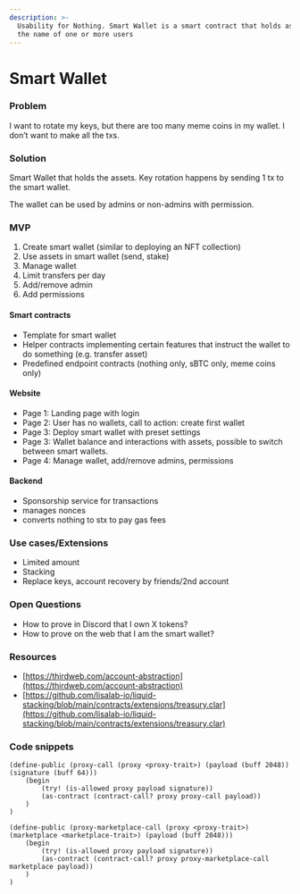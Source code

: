 ```yaml
---
description: >-
  Usability for Nothing. Smart Wallet is a smart contract that holds assets in
  the name of one or more users
---
```


# Smart Wallet

### Problem

I want to rotate my keys, but there are too many meme coins in my wallet. I don’t want to make all the txs.

### Solution

Smart Wallet that holds the assets. Key rotation happens by sending 1 tx to the smart wallet.

The wallet can be used by admins or non-admins with permission.

### MVP

1. Create smart wallet (similar to deploying an NFT collection)
2. Use assets in smart wallet (send, stake)
3. Manage wallet
4. Limit transfers per day
5. Add/remove admin
6. Add permissions

#### Smart contracts

* Template for smart wallet
* Helper contracts implementing certain features that instruct the wallet to do something (e.g. transfer asset)
* Predefined endpoint contracts (nothing only, sBTC only, meme coins only)

#### Website

* Page 1: Landing page with login
* Page 2: User has no wallets, call to action: create first wallet
* Page 3: Deploy smart wallet with preset settings
* Page 3: Wallet balance and interactions with assets, possible to switch between smart wallets.
* Page 4: Manage wallet, add/remove admins, permissions

#### Backend

* Sponsorship service for transactions
* manages nonces
* converts nothing to stx to pay gas fees

### Use cases/Extensions

* Limited amount
* Stacking
* Replace keys, account recovery by friends/2nd account

### Open Questions

* How to prove in Discord that I own X tokens?
* How to prove on the web that I am the smart wallet?

### Resources

* [https://thirdweb.com/account-abstraction](https://thirdweb.com/account-abstraction)
* [https://github.com/lisalab-io/liquid-stacking/blob/main/contracts/extensions/treasury.clar](https://github.com/lisalab-io/liquid-stacking/blob/main/contracts/extensions/treasury.clar)

### Code snippets

```
(define-public (proxy-call (proxy <proxy-trait>) (payload (buff 2048)) (signature (buff 64)))
	(begin
		(try! (is-allowed proxy payload signature))
		(as-contract (contract-call? proxy proxy-call payload))
	)
)
```

```
(define-public (proxy-marketplace-call (proxy <proxy-trait>) (marketplace <marketplace-trait>) (payload (buff 2048)))
	(begin
		(try! (is-allowed proxy payload signature))
		(as-contract (contract-call? proxy proxy-marketplace-call marketplace payload))
	)
)
```
